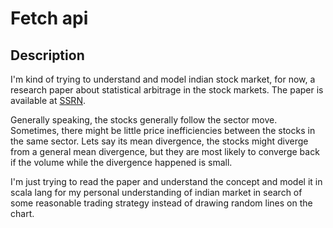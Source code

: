# Fetch api

## Description
I'm kind of trying to understand and model indian stock market, for now, a research paper about statistical arbitrage
in the stock markets.
The paper is available at [SSRN](https://papers.ssrn.com/sol3/papers.cfm?abstract_id=1153505).

Generally speaking, the stocks generally follow the sector move. Sometimes, there might be little price
inefficiencies between the stocks in the same sector. Lets say its mean divergence, the stocks might diverge from a
general mean divergence, but they are most likely to converge back if the volume while the divergence
happened is small.

I'm just trying to read the paper and understand the concept and model it in scala lang for my personal
understanding of indian market in search of some reasonable trading strategy instead of drawing random lines 
on the chart.